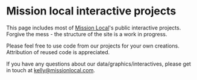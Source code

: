 # Mission local interactive projects
This page includes most of [Mission Local](https://missionlocal.org/)'s public interactive projects. Forgive the mess - the structure of the site is a work in progress.

Please feel free to use code from our projects for your own creations. Attribution of reused code is appreciated.

If you have any questions about our data/graphics/interactives, please get in touch at kelly@missionlocal.com.
